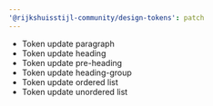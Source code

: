 ```yaml
---
'@rijkshuisstijl-community/design-tokens': patch
---
```


- Token update paragraph
- Token update heading
- Token update pre-heading
- Token update heading-group
- Token update ordered list
- Token update unordered list
